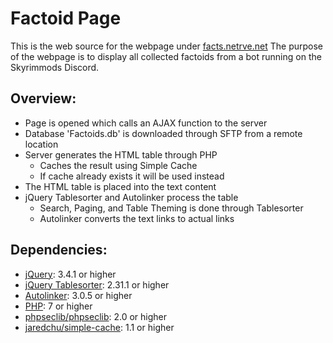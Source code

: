 # Factoid Page

This is the web source for the webpage under [facts.netrve.net](https://facts.netrve.net/)
The purpose of the webpage is to display all collected factoids from a bot running on the Skyrimmods Discord.

## Overview:
- Page is opened which calls an AJAX function to the server
- Database 'Factoids.db' is downloaded through SFTP from a remote location
- Server generates the HTML table through PHP
	- Caches the result using Simple Cache
	- If cache already exists it will be used instead
- The HTML table is placed into the text content
- jQuery Tablesorter and Autolinker process the table
	- Search, Paging, and Table Theming is done through Tablesorter
	- Autolinker converts the text links to actual links

## Dependencies:
- [jQuery](https://jquery.com/): 3.4.1 or higher
- [jQuery Tablesorter](https://github.com/Mottie/tablesorter): 2.31.1 or higher
- [Autolinker](https://github.com/gregjacobs/Autolinker.js): 3.0.5 or higher
- [PHP](https://www.php.net/): 7 or higher
- [phpseclib/phpseclib](https://github.com/phpseclib/phpseclib): 2.0 or higher
- [jaredchu/simple-cache](https://github.com/jaredchu/Simple-Cache): 1.1 or higher


